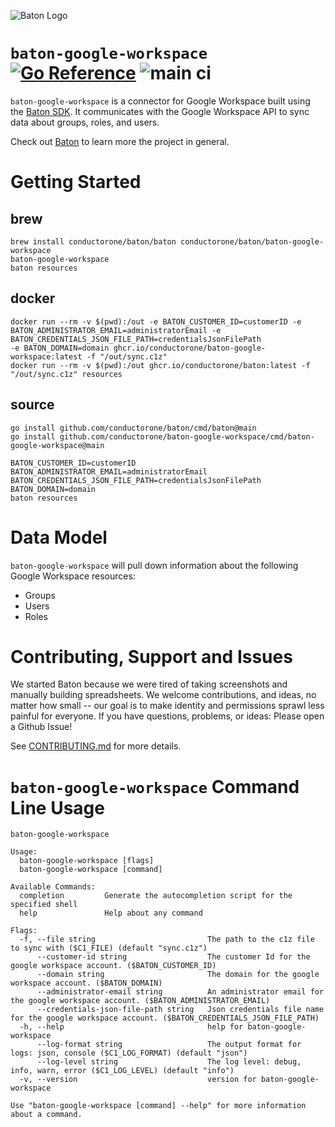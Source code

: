 ![Baton Logo](./docs/images/baton-logo.png)

# `baton-google-workspace` [![Go Reference](https://pkg.go.dev/badge/github.com/conductorone/baton-google-workspace.svg)](https://pkg.go.dev/github.com/conductorone/baton-google-workspace) ![main ci](https://github.com/conductorone/baton-google-workspace/actions/workflows/main.yaml/badge.svg)

`baton-google-workspace` is a connector for Google Workspace built using the [Baton SDK](https://github.com/conductorone/baton-sdk). It communicates with the Google Workspace API to sync data about groups, roles, and users.

Check out [Baton](https://github.com/conductorone/baton) to learn more the project in general.

# Getting Started

## brew

```
brew install conductorone/baton/baton conductorone/baton/baton-google-workspace
baton-google-workspace
baton resources
```

## docker

```
docker run --rm -v $(pwd):/out -e BATON_CUSTOMER_ID=customerID -e BATON_ADMINISTRATOR_EMAIL=administratorEmail -e BATON_CREDENTIALS_JSON_FILE_PATH=credentialsJsonFilePath
-e BATON_DOMAIN=domain ghcr.io/conductorone/baton-google-workspace:latest -f "/out/sync.c1z"
docker run --rm -v $(pwd):/out ghcr.io/conductorone/baton:latest -f "/out/sync.c1z" resources
```

## source

```
go install github.com/conductorone/baton/cmd/baton@main
go install github.com/conductorone/baton-google-workspace/cmd/baton-google-workspace@main

BATON_CUSTOMER_ID=customerID BATON_ADMINISTRATOR_EMAIL=administratorEmail BATON_CREDENTIALS_JSON_FILE_PATH=credentialsJsonFilePath BATON_DOMAIN=domain
baton resources
```

# Data Model

`baton-google-workspace` will pull down information about the following Google Workspace resources:
- Groups
- Users
- Roles

# Contributing, Support and Issues

We started Baton because we were tired of taking screenshots and manually building spreadsheets. We welcome contributions, and ideas, no matter how small -- our goal is to make identity and permissions sprawl less painful for everyone. If you have questions, problems, or ideas: Please open a Github Issue!

See [CONTRIBUTING.md](https://github.com/ConductorOne/baton/blob/main/CONTRIBUTING.md) for more details.

# `baton-google-workspace` Command Line Usage

```
baton-google-workspace

Usage:
  baton-google-workspace [flags]
  baton-google-workspace [command]

Available Commands:
  completion         Generate the autocompletion script for the specified shell
  help               Help about any command

Flags:
  -f, --file string                         The path to the c1z file to sync with ($C1_FILE) (default "sync.c1z")
      --customer-id string                  The customer Id for the google workspace account. ($BATON_CUSTOMER_ID)
      --domain string                       The domain for the google workspace account. ($BATON_DOMAIN)
      --administrator-email string          An administrator email for the google workspace account. ($BATON_ADMINISTRATOR_EMAIL)
      --credentials-json-file-path string   Json credentials file name for the google workspace account. ($BATON_CREDENTIALS_JSON_FILE_PATH)
  -h, --help                                help for baton-google-workspace
      --log-format string                   The output format for logs: json, console ($C1_LOG_FORMAT) (default "json")
      --log-level string                    The log level: debug, info, warn, error ($C1_LOG_LEVEL) (default "info")
  -v, --version                             version for baton-google-workspace

Use "baton-google-workspace [command] --help" for more information about a command.

```
